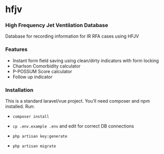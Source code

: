 # hfjv
### High Frequency Jet Ventilation Database
Database for recording information for IR RFA cases using HFJV
### Features
- Instant form field saving using clean/dirty indicators with form locking
- Charlson Comorbidity calculator
- P-POSSUM Score calculator
- Follow up indicator

### Installation
This is a standard laravel/vue project. You'll need composer and npm installed. Run:

- `composer install`

- `cp .env.example .env` and edit for correct DB connections

- `php artisan key:generate`

- `php artisan migrate`
